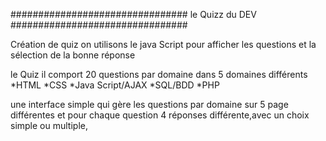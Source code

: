 ################################ le Quizz du DEV ################################

Création de quiz on utilisons le java Script pour  afficher les questions et la sélection de la bonne réponse 

le Quiz il comport 20 questions  par domaine dans 5 domaines différents 
      *HTML
      *CSS
      *Java Script/AJAX
      *SQL/BDD
      *PHP



une interface simple qui gère  les questions par domaine sur 5 page différentes 
et pour chaque question 4 réponses différente,avec un choix simple ou multiple,  
